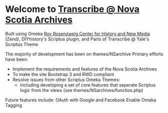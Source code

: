 # Welcome to [Transcribe @ Nova Scotia Archives](http://transcribe.novascotia.io)

Built using Omeka [Roy Rosenzweig Center for History and New Media](http://chnm.gmu.edu/) (Zend),
DIYhistory's Scriptus plugin,
and Parts of Transcribe @ Yale's Scriptus Theme

The majority of development has been on themes/NSarchive
Primary efforts have been:
- Implement the requirements and features of the Nova Scotia Archives
- To make the site Bootstrap 3 and RWD compliant
- Resolve issues from other Scriptus Omeka Themes:
  - including developing a set of core features that seperate Scriptus logic from the views
(see themes/NSarchives/functios.php)

Future features include:
OAuth with Google and Facebook
Enable Omeka Tagging
